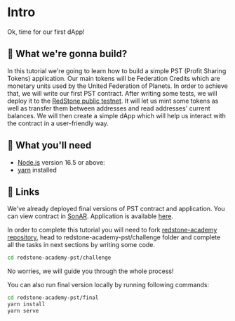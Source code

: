 # Intro

Ok, time for our first dApp!

## 👷 What we're gonna build?

In this tutorial we're going to learn how to build a simple PST (Profit Sharing Tokens) application. Our main tokens will be Federation Credits which are monetary units used by the United Federation of Planets. In order to achieve that, we will write our first PST contract. After writing some tests, we will deploy it to the [RedStone public testnet](https://testnet.redstone.tools/). It will let us mint some tokens as well as transfer them between addresses and read addresses' current balances. We will then create a simple dApp which will help us interact with the contract in a user-friendly way.

## 🔨 What you'll need

- [Node.js](https://nodejs.org/en/download/) version 16.5 or above:
- [yarn](https://yarnpkg.com/getting-started/install) installed

## 🔗 Links

We've already deployed final versions of PST contract and application.
You can view contract in [SonAR](https://sonar.redstone.tools/#/app/contract/NfOsoVlsQ4_hh_tLwvI4IkNQr0Ey5p3_uHTqKD1O3Ts?network=testnet). Application is available [here](url).

In order to complete this tutorial you will need to fork [redstone-academy repository](https://github.com/redstone-finance/redstone-academy), head to redstone-academy-pst/challenge folder and complete all the tasks in next sections by writing some code.

```bash
cd redstone-academy-pst/challenge
```

No worries, we will guide you through the whole process!

You can also run final version locally by running following commands:

```bash
cd redstone-academy-pst/final
yarn install
yarn serve
```
